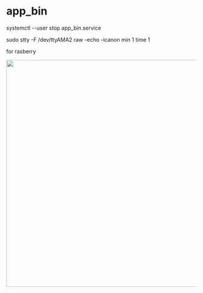 # app_bin
systemctl --user stop app_bin.service

sudo stty -F /dev/ttyAMA2 raw -echo -icanon min 1 time 1

for rasberry
<p align="center">
  <img src="https://github.com/user-attachments/assets/adb9b981-bcc4-4d2a-ac70-3d6570de7a7b" width="600">
</p>